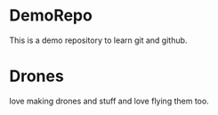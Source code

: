 # DemoRepo
This is a demo repository to learn git and github.

# Drones 
love making drones and stuff and love flying them too.